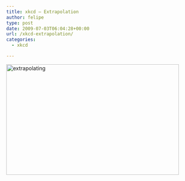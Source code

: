 ```yaml
---
title: xkcd – Extrapolation
author: felipe
type: post
date: 2009-07-03T06:04:28+00:00
url: /xkcd-extrapolation/
categories:
  - xkcd

---
```

<img class="alignleft size-full wp-image-347" title="extrapolating" src="/wp-content/uploads/2009/07/extrapolating.png" alt="extrapolating" width="461" height="295" srcset="/wp-content/uploads/2009/07/extrapolating.png 461w, /wp-content/uploads/2009/07/extrapolating-300x191.png 300w" sizes="(max-width: 461px) 100vw, 461px" />